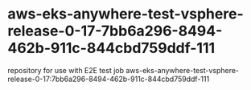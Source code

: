 # aws-eks-anywhere-test-vsphere-release-0-17-7bb6a296-8494-462b-911c-844cbd759ddf-111
repository for use with E2E test job aws-eks-anywhere-test-vsphere-release-0-17:7bb6a296-8494-462b-911c-844cbd759ddf-111

